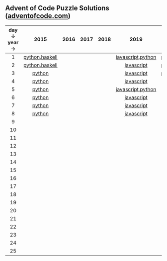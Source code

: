 ## Advent of Code Puzzle Solutions ([adventofcode.com](https://adventofcode.com))
|day ↓ year → |2015|2016|2017|2018|2019|2020|
|:--------------:|:-------:|:-------:|:-------:|:-------:|:-------:|:-------:|
|1|[python](https://www.github.com/sequentialchaos/advent-of-code/tree/master/2015/python/day01.py),[haskell](https://www.github.com/sequentialchaos/advent-of-code/tree/master/2015/haskell/Day01.hs)||||[javascript](https://www.github.com/sequentialchaos/advent-of-code/tree/master/2019/javascript/day01/solution.js),[python](https://www.github.com/sequentialchaos/advent-of-code/tree/master/2019/python/day01.py)|[python](https://www.github.com/sequentialchaos/advent-of-code/tree/master/2020/python/day01.py),[haskell](https://www.github.com/sequentialchaos/advent-of-code/tree/master/2020/haskell/Day01.hs)|
|2|[python](https://www.github.com/sequentialchaos/advent-of-code/tree/master/2015/python/day02.py),[haskell](https://www.github.com/sequentialchaos/advent-of-code/tree/master/2015/haskell/Day02.hs)||||[javascript](https://www.github.com/sequentialchaos/advent-of-code/tree/master/2019/javascript/day02/solution.js)|[python](https://www.github.com/sequentialchaos/advent-of-code/tree/master/2020/python/day02.py),[haskell](https://www.github.com/sequentialchaos/advent-of-code/tree/master/2020/haskell/Day02.hs)|
|3|[python](https://www.github.com/sequentialchaos/advent-of-code/tree/master/2015/python/day03.py)||||[javascript](https://www.github.com/sequentialchaos/advent-of-code/tree/master/2019/javascript/day03/solution.js)|[python](https://www.github.com/sequentialchaos/advent-of-code/tree/master/2020/python/day03.py),[haskell](https://www.github.com/sequentialchaos/advent-of-code/tree/master/2020/haskell/Day03.hs)|
|4|[python](https://www.github.com/sequentialchaos/advent-of-code/tree/master/2015/python/day04.py)||||[javascript](https://www.github.com/sequentialchaos/advent-of-code/tree/master/2019/javascript/day04/solution.js)|[python](https://www.github.com/sequentialchaos/advent-of-code/tree/master/2020/python/day04.py)|
|5|[python](https://www.github.com/sequentialchaos/advent-of-code/tree/master/2015/python/day05.py)||||[javascript](https://www.github.com/sequentialchaos/advent-of-code/tree/master/2019/javascript/day05/solution.js),[python](https://www.github.com/sequentialchaos/advent-of-code/tree/master/2019/python/day05.py)|[python](https://www.github.com/sequentialchaos/advent-of-code/tree/master/2020/python/day05.py)|
|6|[python](https://www.github.com/sequentialchaos/advent-of-code/tree/master/2015/python/day06.py)||||[javascript](https://www.github.com/sequentialchaos/advent-of-code/tree/master/2019/javascript/day06/solution.js)|[python](https://www.github.com/sequentialchaos/advent-of-code/tree/master/2020/python/day06.py)|
|7|[python](https://www.github.com/sequentialchaos/advent-of-code/tree/master/2015/python/day07.py)||||[javascript](https://www.github.com/sequentialchaos/advent-of-code/tree/master/2019/javascript/day07/solution.js)|[python](https://www.github.com/sequentialchaos/advent-of-code/tree/master/2020/python/day07.py)|
|8|[python](https://www.github.com/sequentialchaos/advent-of-code/tree/master/2015/python/day08.py)||||[javascript](https://www.github.com/sequentialchaos/advent-of-code/tree/master/2019/javascript/day08/solution.js)|[python](https://www.github.com/sequentialchaos/advent-of-code/tree/master/2020/python/day08.py)|
|9||||||[python](https://www.github.com/sequentialchaos/advent-of-code/tree/master/2020/python/day09.py)|
|10||||||[python](https://www.github.com/sequentialchaos/advent-of-code/tree/master/2020/python/day10.py)|
|11||||||[python](https://www.github.com/sequentialchaos/advent-of-code/tree/master/2020/python/day11.py)|
|12||||||[python](https://www.github.com/sequentialchaos/advent-of-code/tree/master/2020/python/day12.py)|
|13||||||[python](https://www.github.com/sequentialchaos/advent-of-code/tree/master/2020/python/day13.py)|
|14||||||[python](https://www.github.com/sequentialchaos/advent-of-code/tree/master/2020/python/day14.py)|
|15||||||[python](https://www.github.com/sequentialchaos/advent-of-code/tree/master/2020/python/day15.py)|
|16||||||[python](https://www.github.com/sequentialchaos/advent-of-code/tree/master/2020/python/day16.py)|
|17|||||||
|18|||||||
|19|||||||
|20|||||||
|21|||||||
|22|||||||
|23|||||||
|24|||||||
|25|||||||
